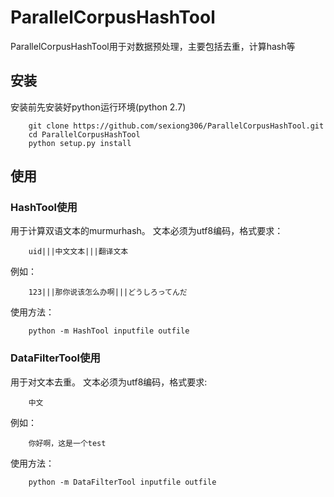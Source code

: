 # ParallelCorpusHashTool
ParallelCorpusHashTool用于对数据预处理，主要包括去重，计算hash等

##	安装
安装前先安装好python运行环境(python 2.7)

```
	git clone https://github.com/sexiong306/ParallelCorpusHashTool.git
	cd ParallelCorpusHashTool
	python setup.py install
```

##	使用
###	HashTool使用
用于计算双语文本的murmurhash。
文本必须为utf8编码，格式要求：

```
	uid|||中文文本|||翻译文本
```
例如：

```
	123|||那你说该怎么办啊|||どうしろってんだ
```
使用方法：

```
	python -m HashTool inputfile outfile
```
###	DataFilterTool使用
用于对文本去重。
文本必须为utf8编码，格式要求:

```
	中文
```
例如：

```
	你好啊，这是一个test
```
使用方法：

```
	python -m DataFilterTool inputfile outfile
```
